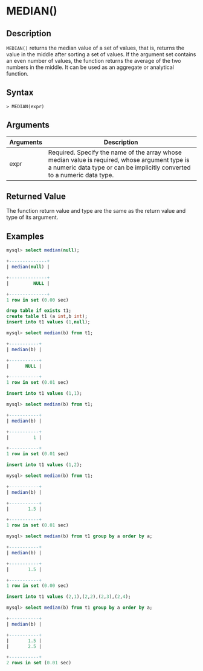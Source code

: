 # **MEDIAN()**

## **Description**

`MEDIAN()` returns the median value of a set of values, that is, returns the value in the middle after sorting a set of values. If the argument set contains an even number of values, the function returns the average of the two numbers in the middle. It can be used as an aggregate or analytical function.

## **Syntax**

```
> MEDIAN(expr)
```

## **Arguments**

|  Arguments   | Description  |
|  ----  | ----  |
| expr | Required. Specify the name of the array whose median value is required, whose argument type is a numeric data type or can be implicitly converted to a numeric data type. |

## **Returned Value**

The function return value and type are the same as the return value and type of its argument.

## **Examples**

```sql
mysql> select median(null);

+--------------+
| median(null) |

+--------------+
|         NULL |

+--------------+
1 row in set (0.00 sec)

drop table if exists t1;
create table t1 (a int,b int);
insert into t1 values (1,null);

mysql> select median(b) from t1;

+-----------+
| median(b) |

+-----------+
|      NULL |

+-----------+
1 row in set (0.01 sec)

insert into t1 values (1,1);

mysql> select median(b) from t1;

+-----------+
| median(b) |

+-----------+
|         1 |

+-----------+
1 row in set (0.01 sec)

insert into t1 values (1,2);

mysql> select median(b) from t1;

+-----------+
| median(b) |

+-----------+
|       1.5 |

+-----------+
1 row in set (0.01 sec)

mysql> select median(b) from t1 group by a order by a;

+-----------+
| median(b) |

+-----------+
|       1.5 |

+-----------+
1 row in set (0.00 sec)

insert into t1 values (2,1),(2,2),(2,3),(2,4);

mysql> select median(b) from t1 group by a order by a;

+-----------+
| median(b) |

+-----------+
|       1.5 |
|       2.5 |

+-----------+
2 rows in set (0.01 sec)
```
